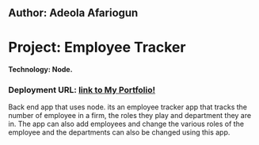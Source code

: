 ## Author:  Adeola Afariogun




# Project: Employee Tracker



#### Technology: Node.




### Deployment URL: [link to My Portfolio!](https://github.com/adeola55/employeeTracker)



Back end app  that uses node. its an employee tracker app that tracks the number of employee in a firm,
the roles they play and department they are in. The app can also add employees and change the various 
roles of the employee and the departments can also be changed using this app.
